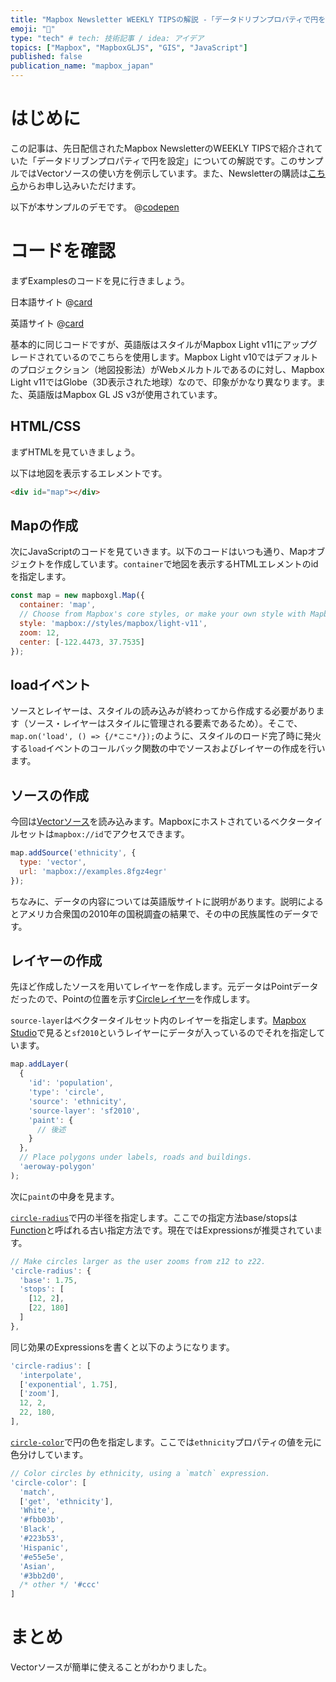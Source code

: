 ```yaml
---
title: "Mapbox Newsletter WEEKLY TIPSの解説 -「データドリブンプロパティで円を設定」"
emoji: "🔵"
type: "tech" # tech: 技術記事 / idea: アイデア
topics: ["Mapbox", "MapboxGLJS", "GIS", "JavaScript"]
published: false
publication_name: "mapbox_japan"
---
```


# はじめに

この記事は、先日配信されたMapbox NewsletterのWEEKLY TIPSで紹介されていた「データドリブンプロパティで円を設定」についての解説です。このサンプルではVectorソースの使い方を例示しています。また、Newsletterの購読は[こちら](https://www.mapbox.jp/blog?#:~:text=%E3%83%8B%E3%83%A5%E3%83%BC%E3%82%B9%E3%83%AC%E3%82%BF%E3%83%BC%E3%82%92%E8%B3%BC%E8%AA%AD)からお申し込みいただけます。

以下が本サンプルのデモです。
@[codepen](https://codepen.io/OttyLab/pen/zYVMdKy)


# コードを確認

まずExamplesのコードを見に行きましょう。

日本語サイト
@[card](https://docs.mapbox.com/jp/mapbox-gl-js/example/data-driven-circle-colors/)

英語サイト
@[card](https://docs.mapbox.com/mapbox-gl-js/example/data-driven-circle-colors/)

基本的に同じコードですが、英語版はスタイルがMapbox Light v11にアップグレードされているのでこちらを使用します。Mapbox Light v10ではデフォルトのプロジェクション（地図投影法）がWebメルカトルであるのに対し、Mapbox Light v11ではGlobe（3D表示された地球）なので、印象がかなり異なります。また、英語版はMapbox GL JS v3が使用されています。

## HTML/CSS

まずHTMLを見ていきましょう。

以下は地図を表示するエレメントです。

```HTML
<div id="map"></div>
```

## Mapの作成

次にJavaScriptのコードを見ていきます。以下のコードはいつも通り、Mapオブジェクトを作成しています。`container`で地図を表示するHTMLエレメントのidを指定します。

```JavaScript
const map = new mapboxgl.Map({
  container: 'map',
  // Choose from Mapbox's core styles, or make your own style with Mapbox Studio
  style: 'mapbox://styles/mapbox/light-v11',
  zoom: 12,
  center: [-122.4473, 37.7535]
});
```

## loadイベント
ソースとレイヤーは、スタイルの読み込みが終わってから作成する必要があります（ソース・レイヤーはスタイルに管理される要素であるため）。そこで、`map.on('load', () => {/*ここ*/});`のように、スタイルのロード完了時に発火する`load`イベントのコールバック関数の中でソースおよびレイヤーの作成を行います。

## ソースの作成

今回は[Vectorソース](https://docs.mapbox.com/style-spec/reference/sources/#vector)を読み込みます。Mapboxにホストされているベクタータイルセットは`mapbox://id`でアクセスできます。

```JavaScript
map.addSource('ethnicity', {
  type: 'vector',
  url: 'mapbox://examples.8fgz4egr'
});
```

ちなみに、データの内容については英語版サイトに説明があります。説明によるとアメリカ合衆国の2010年の国税調査の結果で、その中の民族属性のデータです。

## レイヤーの作成

先ほど作成したソースを用いてレイヤーを作成します。元データはPointデータだったので、Pointの位置を示す[Circleレイヤー](https://docs.mapbox.com/style-spec/reference/layers/#circle)を作成します。

`source-layer`はベクタータイルセット内のレイヤーを指定します。[Mapbox Studio](https://studio.mapbox.com/tilesets/examples.8fgz4egr/#12/37.75334/-122.47559)で見ると`sf2010`というレイヤーにデータが入っているのでそれを指定しています。

```JavaScript
map.addLayer(
  {
    'id': 'population',
    'type': 'circle',
    'source': 'ethnicity',
    'source-layer': 'sf2010',
    'paint': {
      // 後述
    }
  },
  // Place polygons under labels, roads and buildings.
  'aeroway-polygon'
);
```

次に`paint`の中身を見ます。

[`circle-radius`](https://docs.mapbox.com/style-spec/reference/layers/#paint-circle-circle-radius)で円の半径を指定します。ここでの指定方法base/stopsは[Function](https://docs.mapbox.com/style-spec/reference/other/#function)と呼ばれる古い指定方法です。現在ではExpressionsが推奨されています。

```JavaScript
// Make circles larger as the user zooms from z12 to z22.
'circle-radius': {
  'base': 1.75,
  'stops': [
    [12, 2],
    [22, 180]
  ]
},
```

同じ効果のExpressionsを書くと以下のようになります。

```JavaScript
'circle-radius': [
  'interpolate',
  ['exponential', 1.75],
  ['zoom'],
  12, 2,
  22, 180,
],
```

[`circle-color`](https://docs.mapbox.com/style-spec/reference/layers/#paint-circle-circle-color)で円の色を指定します。ここでは`ethnicity`プロパティの値を元に色分けしています。

```JavaScript
// Color circles by ethnicity, using a `match` expression.
'circle-color': [
  'match',
  ['get', 'ethnicity'],
  'White',
  '#fbb03b',
  'Black',
  '#223b53',
  'Hispanic',
  '#e55e5e',
  'Asian',
  '#3bb2d0',
  /* other */ '#ccc'
]
```

# まとめ
Vectorソースが簡単に使えることがわかりました。
